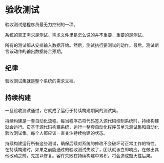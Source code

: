 # 验收测试

验收测试是程序员最无力控制的一项。

系统的真正需求是测试。需求文件里是怎么说的并不重要，重要的是测试。

所有的测试都从安排输入数据开始。然后，测试执行要测试的动作。最后，测试断言该动作的输出数据符合预期。

## 纪律

验收测试集就是整个系统的需求文档。

## 持续构建

一旦验收测试通过，它就成了运行于持续构建期间的测试集。

持续构建是一套自动化流程。每当程序员将代码签入源代码控制系统时，持续构建就会运行。它基于源代码构建系统，运行一整套自动化程序员单元测试集和自动化验收测试集。每个人都应该一直关注持续构建的状态。

持续构建运行所有这些测试，确保后续对系统的修改不会破坏可正常工作的特性。在持续构建时，如果之前能通过的验收测试失败了，团队就该立即响应，在做出其他改动之前，先加以修复。容许失败在持续构建中累积，将会造成毁灭性后果。
